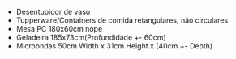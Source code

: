 - Desentupidor de vaso
- Tupperware/Containers de comida retangulares, não circulares
- Mesa PC 180x60cm nope
- Geladeira 185x73cm(Profundidade +- 60cm)
- Microondas 50cm Width x 31cm Height x (40cm +- Depth) 